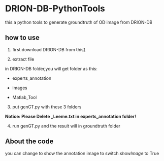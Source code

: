 # DRION-DB-PythonTools
this a python tools to generate groundtruth of OD image from DRION-DB

## how to use
1. first download DRION-DB from this[1]

2. extract file

in DRION-DB folder,you will get folder as this:

* experts_annotation

* images

* Matlab_Tool

3. put genGT.py with these 3 folders

**Notice: Please Delete _Leeme.txt in experts_annotation folder!**

4. run genGT.py and the result will in groundtruth folder

## About the code
you can change to show the annotation image to switch *showImage* to True



[1]: http://www.ia.uned.es/~ejcarmona/DRIONS-DB/BD/DRIONS-DB.rar
